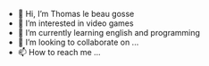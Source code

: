 - 👋 Hi, I’m Thomas le beau gosse
- 👀 I’m interested in video games 
- 🌱 I’m currently learning english and programming 
- 💞️ I’m looking to collaborate on ...
- 📫 How to reach me ...

<!---
Chuzz38/Chuzz38 is a ✨ special ✨ repository because its `README.md` (this file) appears on your GitHub profile.
You can click the Preview link to take a look at your changes.
--->
